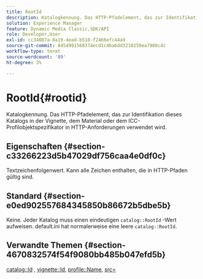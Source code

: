 ```yaml
---
title: RootId
description: Katalogkennung. Das HTTP-Pfadelement, das zur Identifikation dieses Katalogs in der Vignette, dem Material oder dem ICC-Profilobjektspezifikator in HTTP-Anforderungen verwendet wird.
solution: Experience Manager
feature: Dynamic Media Classic,SDK/API
role: Developer,User
exl-id: cc34087a-8a19-4ead-b510-f2466efc44a9
source-git-commit: 8454991568374ecd1c4babdd3210250ea7988c4c
workflow-type: tm+mt
source-wordcount: '89'
ht-degree: 3%

---
```


# RootId{#rootid}

Katalogkennung. Das HTTP-Pfadelement, das zur Identifikation dieses Katalogs in der Vignette, dem Material oder dem ICC-Profilobjektspezifikator in HTTP-Anforderungen verwendet wird.

## Eigenschaften {#section-c33266223d5b47029df756caa4e0df0c}

Textzeichenfolgenwert. Kann alle Zeichen enthalten, die in HTTP-Pfaden gültig sind.

## Standard {#section-e0ed902557684345850b86672b5dbe5b}

Keine. Jeder Katalog muss einen eindeutigen `catalog::RootId` -Wert aufweisen. default.ini hat normalerweise eine leere `catalog::RootId`.

## Verwandte Themen {#section-4670832574f54f9080bb485b047efd5b}

[catalog::Id](../../../../../ir-api/material-cat/image-rendering-api-ref/c-ir-material-catalog/c-ir-material-data-reference/r-ir-id.md#reference-cba2a53a952e403fb57a4e8569f9cf85) , [vignette::Id](../../../../../ir-api/material-cat/image-rendering-api-ref/c-ir-material-catalog/c-ir-vignette-map-reference/r-ir-id-vignette.md#reference-2a7ba758924b4757b3234942304db7fd), [profile::Name](../../../../../ir-api/material-cat/image-rendering-api-ref/c-ir-material-catalog/c-ir-macro-definition-reference/r-ir-name.md#reference-63b663d2052545ffab030a23e7060b1e), [src=](../../../../../ir-api/http-protocol/image-rendering-api-ref/c-ir-http-protocol-ref/c-ir-http-protocol-command-reference/r-ir-src.md#reference-62c98abad22149d68d405ed6aaff8272)
